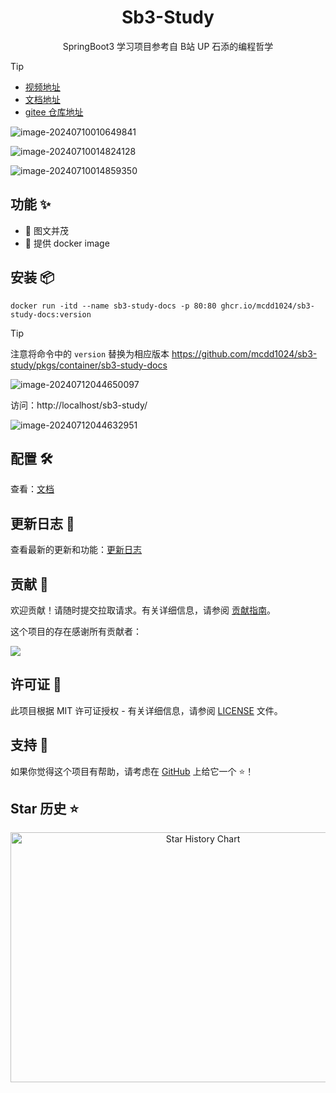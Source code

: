 <div align="center">

<h1 align="center">Sb3-Study</h1>

SpringBoot3 学习项目参考自 B站 UP 石添的编程哲学

</div>

> [!TIP]
> - [视频地址](https://www.bilibili.com/video/BV16H4y1F7wa/?p=1&vd_source=9071a50b607525e6db8ba7b49bc960f5)
> - [文档地址](https://www.yuque.com/shitiantian-my2mt/uu4rgv/fvmuzygdqp64vfd0)
> - [gitee 仓库地址](https://gitee.com/stt0626/stt-study)

![image-20240710010649841](https://2024-cbq-1311841992.cos.ap-beijing.myqcloud.com/picgo/202407100106269.png)

![image-20240710014824128](https://2024-cbq-1311841992.cos.ap-beijing.myqcloud.com/picgo/202407100148111.png)

![image-20240710014859350](https://2024-cbq-1311841992.cos.ap-beijing.myqcloud.com/picgo/202407100149581.png)

## 功能 ✨

- 🧩 图文并茂
- 🔨 提供 docker image

## 安装 📦

```shell
docker run -itd --name sb3-study-docs -p 80:80 ghcr.io/mcdd1024/sb3-study-docs:version
```

> [!TIP]
>
> 注意将命令中的 `version` 替换为相应版本 https://github.com/mcdd1024/sb3-study/pkgs/container/sb3-study-docs

![image-20240712044650097](https://2024-cbq-1311841992.cos.ap-beijing.myqcloud.com/picgo/202407120446127.png)

访问：http://localhost/sb3-study/

![image-20240712044632951](https://2024-cbq-1311841992.cos.ap-beijing.myqcloud.com/picgo/202407120446482.png)

## 配置 🛠

查看：[文档](https://mcdd1024.github.io/sb3-study/)


## 更新日志 📅

查看最新的更新和功能：[更新日志](https://github.com/mcdd1024/sb3-study/blob/main/docs/CHANGELOG.md)

## 贡献 🤝

欢迎贡献！请随时提交拉取请求。有关详细信息，请参阅 [贡献指南](https://github.com/mcdd1024/sb3-study/blob/main/CONTRIBUTING.md)。

这个项目的存在感谢所有贡献者：

<a href="https://github.com/mcdd1024/sb3-study/graphs/contributors">
  <img src="https://contrib.rocks/image?repo=mcdd1024/sb3-study" />
</a>

## 许可证 📄

此项目根据 MIT 许可证授权 - 有关详细信息，请参阅 [LICENSE](https://github.com/mcdd1024/sb3-study/blob/main/LICENSE) 文件。

## 支持 💖

如果你觉得这个项目有帮助，请考虑在 [GitHub](https://github.com/mcdd1024/sb3-study) 上给它一个 ⭐️！

## Star 历史 ⭐

<div align="center">

<img src="https://api.star-history.com/svg?repos=mcdd1024/sb3-study&type=Date" width="600" height="400" alt="Star History Chart" valign="middle">

</div>
